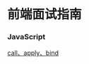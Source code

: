 # 前端面试指南
### JavaScript
[call、apply、bind](https://github.com/stakjun/blog/issues/1 "call、apply、bind")
